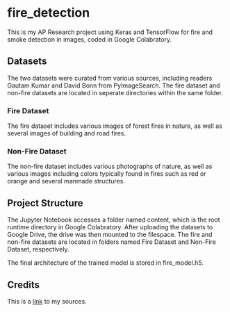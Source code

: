 # fire_detection
This is my AP Research project using Keras and TensorFlow for fire and smoke detection in images, coded in Google Colabratory.

## Datasets
The two datasets were curated from various sources, including readers Gautam Kumar and David Bonn from PyImageSearch. The fire dataset and non-fire datasets are located in seperate directories within the same folder.

### Fire Dataset
The fire dataset includes various images of forest fires in nature, as well as several images of building and road fires.

### Non-Fire Dataset
The non-fire dataset includes various photographs of nature, as well as various images including colors typically found in fires such as red or orange and several manmade structures.

## Project Structure
The Jupyter Notebook accesses a folder named content, which is the root runtime directory in Google Colabratory. After uploading the datasets to Google Drive, the drive was then mounted to the filespace. The fire and non-fire datasets are located in folders named Fire Dataset and Non-Fire Dataset, respectively.

The final architecture of the trained model is stored in fire_model.h5.

## Credits
This is a [link](https://drive.google.com/file/d/17Fddz4ELIN5jLiv9EEhpdGchIjqnxV_Z/view?usp=share_link) to my sources.
